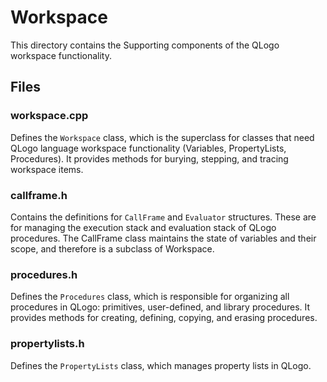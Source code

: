 # Workspace

This directory contains the Supporting components of the QLogo workspace functionality.

## Files

### workspace.cpp

Defines the `Workspace` class, which is the superclass for classes that need QLogo language workspace functionality (Variables, PropertyLists, Procedures).
 It provides methods for burying, stepping, and tracing workspace items.

### callframe.h

Contains the definitions for `CallFrame` and `Evaluator` structures. These are for managing the execution stack and evaluation stack of QLogo procedures. The CallFrame class maintains the state of variables and their scope, and therefore is a subclass of Workspace.

### procedures.h

Defines the `Procedures` class, which is responsible for organizing all procedures in QLogo: primitives, user-defined, and library procedures. It provides methods for creating, defining, copying, and erasing procedures.

### propertylists.h

Defines the `PropertyLists` class, which manages property lists in QLogo.
